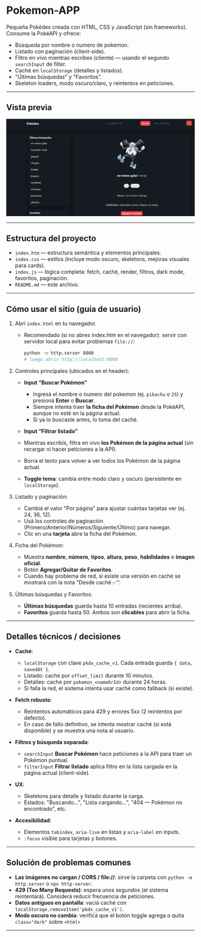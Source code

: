 # Pokemon-APP
Pequeña Pokédex creada con HTML, CSS y JavaScript (sin frameworks). Consume la PokéAPI y ofrece:
- Búsqueda por nombre o numero de pokemon.
- Listado con paginación (client-side).
- Filtro en vivo mientras escribes (cliente) — usando el segundo `searchInput` de filter.
- Caché en `localStorage` (detalles y listados).
- "Últimas búsquedas" y "Favoritos".
- Skeleton loaders, modo oscuro/claro, y reintentos en peticiones.

---

## Vista previa
![Pokédex Web App](imgUse.png)

---

## Estructura del proyecto

- `index.htm` — estructura semántica y elementos principales.
- `index.css` — estilos (incluye modo oscuro, skeletons, mejoras visuales para cards).
- `index.js` — lógica completa: fetch, caché, render, filtros, dark mode, favoritos, paginación.
- `README.md` — este archivo.

---

## Cómo usar el sitio (guía de usuario)
1. Abrí `index.html` en tu navegador.  
   - Recomendado (si no abres index.htm en el navegador): servir con servidor local para evitar problemas `file://`:
     ```bash
     python -m http.server 8000
     # luego abrir http://localhost:8000
     ```
2. Controles principales (ubicados en el header):
   - **Input “Buscar Pokémon”**  
     - Ingresá el nombre o numero del pokemon (ej. `pikachu` o `25`) y presioná **Enter** o **Buscar**.
     - Siempre intenta traer **la ficha del Pokémon** desde la PokéAPI, aunque no esté en la página actual.
     - Si ya lo buscaste antes, lo toma del caché.
    - **Input “Filtrar listado”**  
     - Mientras escribís, filtra en vivo **los Pokémon de la página actual** (sin recargar ni hacer peticiones a la API).
     - Borra el texto para volver a ver todos los Pokémon de la página actual.

   - **Toggle tema**: cambia entre modo claro y oscuro (persistente en `localStorage`).
3. Listado y paginación:
   - Cambiá el valor "Por página" para ajustar cuántas tarjetas ver (ej. 24, 36, 12).
   - Usá los controles de paginación (Primero/Anterior/Números/Siguiente/Último) para navegar.
   - Clic en una **tarjeta** abre la ficha del Pokémon.
4. Ficha del Pokémon:
   - Muestra **nombre**, **número**, **tipos**, **altura**, **peso**, **habilidades** e **imagen oficial**.
   - Botón **Agregar/Quitar de Favoritos**.
   - Cuando hay problema de red, si existe una versión en caché se mostrará con la nota "Desde caché ✅".

5. Últimas búsquedas y Favoritos:
   - **Últimas búsquedas** guarda hasta 10 entradas (recientes arriba).
   - **Favoritos** guarda hasta 50. Ambos son **clicables** para abrir la ficha.

---

## Detalles técnicos / decisiones

- **Caché**:
  - `localStorage` con clave `pkdx_cache_v1`. Cada entrada guarda `{ data, savedAt }`.
  - Listado: cache por `offset_limit` durante 10 minutos.
  - Detalles: cache por `pokemon_<nameOrId>` durante 24 horas.
  - Si falla la red, el sistema intenta usar caché como fallback (si existe).

- **Fetch robusto**:
  - Reintentos automáticos para 429 y errores 5xx (2 reintentos por defecto).
  - En caso de fallo definitivo, se intenta mostrar caché (si está disponible) y se muestra una nota al usuario.

- **Filtros y búsqueda separada**:
  - `searchInput` **Buscar Pokémon** hace peticiones a la API para traer un Pokémon puntual.
  - `filterInput` **Filtrar listado** aplica filtro en la lista cargada en la página actual (client-side).

- **UX**:
  - Skeletons para detalle y listado durante la carga.
  - Estados: "Buscando...", "Lista cargando...", "404 — Pokémon no encontrado", etc.

- **Accesibilidad**:
  - Elementos `tabindex`, `aria-live` en listas y `aria-label` en inputs.
  - `:focus` visible para tarjetas y botones.

---

## Solución de problemas comunes

- **Las imágenes no cargan / CORS / file://**: sirve la carpeta con `python -m http.server` o `npx http-server`.
- **429 (Too Many Requests)**: espera unos segundos (el sistema reintentará). Considerá reducir frecuencia de peticiones.
- **Datos antiguos en pantalla**: vaciá caché con `localStorage.removeItem('pkdx_cache_v1')`.
- **Modo oscuro no cambia**: verificá que el botón toggle agrega o quita `class="dark"` sobre `<html>`

---